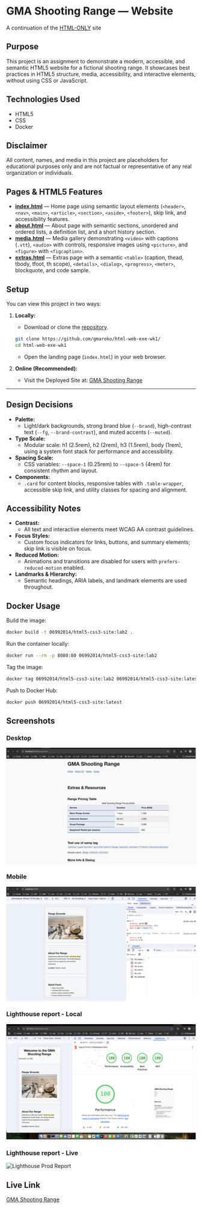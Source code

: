 # GMA Shooting Range — Website

A continuation of the [HTML-ONLY](https://github.com/gmaroko/html-web-exe-wk1) site

## Purpose
This project is an assignment to demonstrate a modern, accessible, and semantic HTML5 website for a fictional shooting range. It showcases best practices in HTML5 structure, media, accessibility, and interactive elements, without using CSS or JavaScript.

## Technologies Used

- HTML5
- CSS
- Docker

## Disclaimer

All content, names, and media in this project are placeholders for educational purposes only and are not factual or representative of any real organization or individuals.

## Pages & HTML5 Features

- [**index.html**](https://gmaroko.github.io/html-web-exe-wk1/index.html) — Home page using semantic layout elements (`<header>`, `<nav>`, `<main>`, `<article>`, `<section>`, `<aside>`, `<footer>`), skip link, and accessibility features.
- [**about.html**](https://gmaroko.github.io/html-web-exe-wk1/about.html) — About page with semantic sections, unordered and ordered lists, a definition list, and a short history section.
- [**media.html**](https://gmaroko.github.io/html-web-exe-wk1/media.html) — Media gallery demonstrating `<video>` with captions (`.vtt`), `<audio>` with controls, responsive images using `<picture>`, and `<figure>` with `<figcaption>`.
- [**extras.html**](https://gmaroko.github.io/html-web-exe-wk1/extras.html) — Extras page with a semantic `<table>` (caption, thead, tbody, tfoot, th scope), `<details>`, `<dialog>`, `<progress>`, `<meter>`, blockquote, and code sample.

## Setup

You can view this project in two ways:

1. **Locally:**
	- Download or clone the [repository](https://github.com/gmaroko/html-web-exe-wk1/).
    ```bash
    git clone https://github.com/gmaroko/html-web-exe-wk1/
    cd html-web-exe-wk1
    ```
	- Open the landing page (`index.html`) in your web browser.

2. **Online (Recommended):**
	- Visit the Deployed Site at: [GMA Shooting Range](https://gmaroko.github.io/html-web-exe-wk1/)



---

## Design Decisions

- **Palette:**
    - Light/dark backgrounds, strong brand blue (`--brand`), high-contrast text (`--fg`, `--brand-contrast`), and muted accents (`--muted`).
- **Type Scale:**
    - Modular scale: h1 (2.5rem), h2 (2rem), h3 (1.5rem), body (1rem), using a system font stack for performance and accessibility.
- **Spacing Scale:**
    - CSS variables: `--space-1` (0.25rem) to `--space-5` (4rem) for consistent rhythm and layout.
- **Components:**
    - `.card` for content blocks, responsive tables with `.table-wrapper`, accessible skip link, and utility classes for spacing and alignment.

## Accessibility Notes

- **Contrast:**
    - All text and interactive elements meet WCAG AA contrast guidelines.
- **Focus Styles:**
    - Custom focus indicators for links, buttons, and summary elements; skip link is visible on focus.
- **Reduced Motion:**
    - Animations and transitions are disabled for users with `prefers-reduced-motion` enabled.
- **Landmarks & Hierarchy:**
    - Semantic headings, ARIA labels, and landmark elements are used throughout.

## Docker Usage

Build the image:
```sh
docker build -t 06992014/html5-css3-site:lab2 .
```

Run the container locally:
```sh
docker run --rm -p 8080:80 06992014/html5-css3-site:lab2
```

Tag the image:
```sh
docker tag 06992014/html5-css3-site:lab2 06992014/html5-css3-site:latest
```

Push to Docker Hub:
```sh
docker push 06992014/html5-css3-site:latest
```

## Screenshots

### Desktop
![Desktop screenshot](assets/images/screenshot-desktop.png)

### Mobile
![Mobile screenshot](assets/images/screenshot-mobile.png)

### Lighthouse report - Local
![Lighthouse Local Report](assets/images/lighthouse-local.png)


### Lighthouse report - Live
![Lighthouse Prod Report](assets/images/lighthouse-prod.png)
## Live Link

[GMA Shooting Range](https://gmaroko.github.io/html-web-exe-wk1/)
